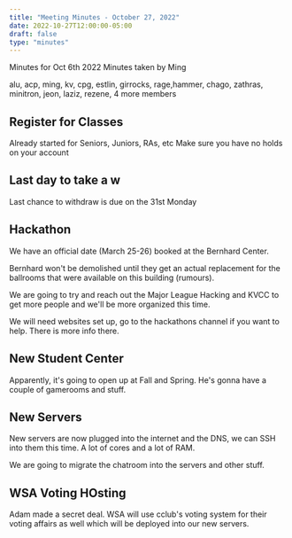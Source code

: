 ```yaml
---
title: "Meeting Minutes - October 27, 2022"
date: 2022-10-27T12:00:00-05:00
draft: false
type: "minutes"
---
```


Minutes for Oct 6th 2022
Minutes taken by Ming

alu, acp, ming, kv, cpg, estlin, girrocks, rage,hammer, chago, zathras, minitron, jeon, laziz, rezene, 4 more members 

## Register for Classes

Already started for Seniors, Juniors, RAs, etc
Make sure you have no holds on your account

## Last day to take a w

Last chance to withdraw is due on the 31st Monday

## Hackathon

We have an official date (March 25-26) booked at the Bernhard Center. 

Bernhard won't be demolished until they get an actual replacement for the ballrooms that were available on this building (rumours).

We are going to try and reach out the Major League Hacking and KVCC to get more people and we'll be more organized this time. 

We will need websites set up, go to the hackathons channel if you want to help. There is more info there. 

## New Student Center

Apparently, it's going to open up at Fall and Spring. He's gonna have a couple of gamerooms and stuff. 

## New Servers

New servers are now plugged into the internet and the DNS, we can SSH into them this time. A lot of cores and a lot of RAM. 

We are going to migrate the chatroom into the servers and other stuff.

## WSA Voting HOsting

Adam made a secret deal. WSA will use cclub's voting system for their voting affairs as well which will be deployed into our new servers. 







